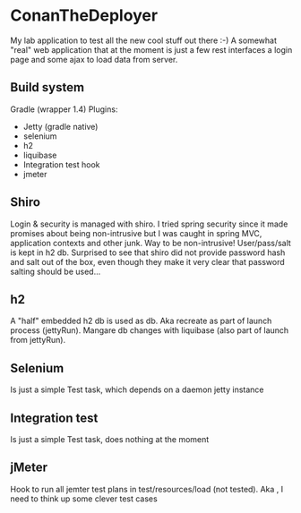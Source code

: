 ConanTheDeployer
================

My lab application to test all the new cool stuff out there :-)
A somewhat "real" web application that at the moment is just a few rest interfaces a login page and some ajax to load data from server.

Build system
------------
Gradle (wrapper 1.4)
Plugins:
* Jetty (gradle native)
* selenium 
* h2
* liquibase
* Integration test hook
* jmeter

Shiro
----------
Login & security is managed with shiro. I tried spring security since it made promises about being non-intrusive but I was caught in spring MVC, application contexts and other junk. Way to be non-intrusive!
User/pass/salt is kept in h2 db. Surprised to see that shiro did not provide password hash and salt out of the box, even though they make it very clear that password salting should be used...

h2
--------
A "half" embedded h2 db is used as db. Aka recreate as part of launch process (jettyRun). Mangare db changes with liquibase (also part of launch from jettyRun).

Selenium
--------
Is just a simple Test task, which depends on a daemon jetty instance 

Integration test
--------
Is just a simple Test task, does nothing at the moment

jMeter
--------
Hook to run all jemter test plans in test/resources/load (not tested). Aka , I need to think up some clever test cases 